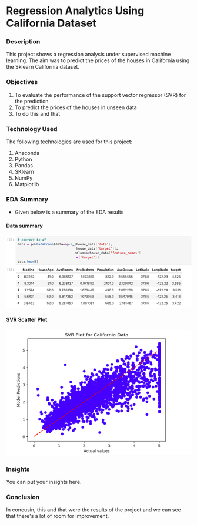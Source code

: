 # Regression Analytics Using California Dataset

### Description
This project shows a regression analysis under supervised machine learning. The aim was to predict the prices of the houses in California using the Sklearn California dataset.

### Objectives
1. To evaluate the performance of the support vector regressor (SVR) for the prediction
2. To predict the prices of the houses in unseen data
3. To do this and that

### Technology Used
The following technologies are used for this project:
  1. Anaconda
  2. Python
  3. Pandas
  4. SKlearn
  5. NumPy
  6. Matplotlib

### EDA Summary
  - Given below is a summary of the EDA results
  #### Data summary
  ![first five rows of the dataset](https://github.com/DPsalmist/data_analytics_project/blob/main/data_head.png)

  #### SVR Scatter Plot
  ![svr result](https://github.com/DPsalmist/data_analytics_project/blob/main/svr_scatterplot.png)
  

### Insights
You can put your insights here.

### Conclusion
In concusin, this and that were the results of the project and we can see that there's a lot of room for improvement. 
